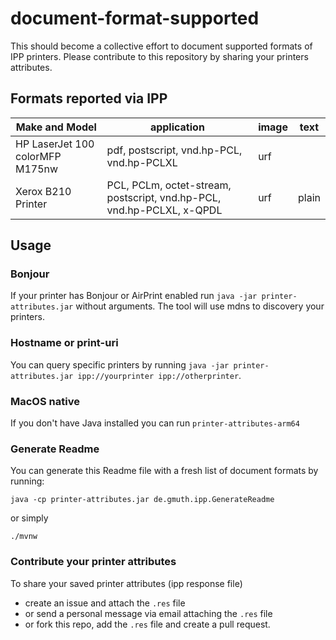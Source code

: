 # document-format-supported

This should become a collective effort to document supported formats of IPP printers.
Please contribute to this repository by sharing your printers attributes.

## Formats reported via IPP
|Make and Model                 |application                                                          |image|text |
|-------------------------------|---------------------------------------------------------------------|-----|-----|
|HP LaserJet 100 colorMFP M175nw|pdf, postscript, vnd.hp-PCL, vnd.hp-PCLXL                            |urf  |     |
|Xerox B210 Printer             |PCL, PCLm, octet-stream, postscript, vnd.hp-PCL, vnd.hp-PCLXL, x-QPDL|urf  |plain|

## Usage

### Bonjour

If your printer has Bonjour or AirPrint enabled run  `java -jar printer-attributes.jar` without arguments. The tool will use mdns to discovery your printers.

### Hostname or print-uri

You can query specific printers by running `java -jar printer-attributes.jar ipp://yourprinter ipp://otherprinter`.

### MacOS native

If you don't have Java installed you can run `printer-attributes-arm64`

### Generate Readme

You can generate this Readme file with a fresh list of document formats by running:

`java -cp printer-attributes.jar de.gmuth.ipp.GenerateReadme`

or simply

`./mvnw`


### Contribute your printer attributes

To share your saved printer attributes (ipp response file)
- create an issue and attach the `.res` file
- or send a personal message via email attaching the `.res` file
- or fork this repo, add the `.res` file and create a pull request.
